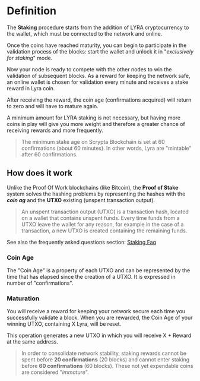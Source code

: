 # Definition

The **Staking** procedure starts from the addition of LYRA cryptocurrency to the wallet, which must be connected to the network and online.

Once the coins have reached maturity, you can begin to participate in the validation process of the blocks: start the wallet and unlock it in "*exclusively for staking*" mode.

Now your node is ready to compete with the other nodes to win the validation of subsequent blocks. As a reward for keeping the network safe, an online wallet is chosen for validation every minute and receives a stake reward in Lyra coin.

After receiving the reward, the coin age (confirmations acquired) will return to zero and will have to mature again.

A minimum amount for LYRA staking is not necessary, but having more coins in play will give you more weight and therefore a greater chance of receiving rewards and more frequently.

> The minimum stake age on Scrypta Blockchain is set at 60 confirmations (about 60 minutes). In other words, Lyra are "mintable" after 60 confirmations.

## How does it work
Unlike the Proof Of Work blockchains (like Bitcoin), the **Proof of Stake** system solves the hashing problems by representing the hashes with the ***coin ag*** and the **UTXO** existing (unspent transaction output).

> An unspent transaction output (UTXO) is a transaction hash, located on a wallet that contains unspent funds. Every time funds from a UTXO leave the wallet for any reason, for example in the case of a transaction, a new UTXO is created containing the remaining funds.

See also the frequently asked questions section:
[Staking Faq](faq.md)

### Coin Age
The "Coin Age" is a property of each UTXO and can be represented by the time that has elapsed since the creation of a UTXO. It is expressed in number of "confirmations".

### Maturation
You will receive a reward for keeping your network secure each time you successfully validate a block. When you are rewarded, the Coin Age of your winning UTXO, containing X Lyra, will be reset.

This operation generates a new UTXO in which you will receive X + Reward at the same address.

> In order to consolidate network stability, staking rewards cannot be spent before **20 confirmations** (20 blocks) and cannot enter staking before **60 confirmations** (60 blocks). These not yet expendable coins are considered "*immature*".